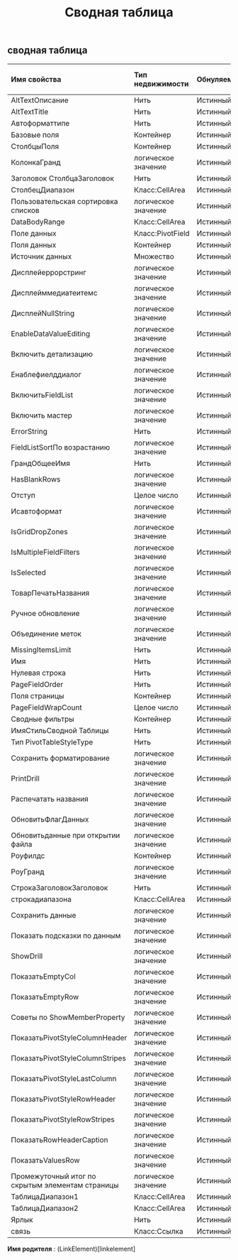 ﻿---
title: Сводная таблица
second_title: Aspose.Cells Cloud Documen
type: docs
url: /ru/specification/model/pivottable/
description: "Aspose.Cells Спецификация облачной модели: сводная таблица. Легко обрабатывайте Excel и другие документы электронных таблиц с помощью таких функций, как открытие, создание, редактирование, разделение, слияние, сравнение и преобразование."
weight: 50
---
## **сводная таблица**

 

| Имя свойства| Тип недвижимости| Обнуляемый| Только чтение| Значение по умолчанию| Описание|
|:- |:- |:- |:- |:- |:- |
| AltTextОписание| Нить| Истинный| ЛОЖЬ|||
| AltTextTitle| Нить| Истинный| ЛОЖЬ|||
| Автоформаттипе| Нить| Истинный| ЛОЖЬ|||
| Базовые поля| Контейнер| Истинный| ЛОЖЬ|||
| СтолбцыПоля| Контейнер| Истинный| ЛОЖЬ|||
| КолонкаГранд| логическое значение| Истинный| ЛОЖЬ|||
| Заголовок СтолбцаЗаголовок| Нить| Истинный| ЛОЖЬ|||
| СтолбецДиапазон| Класс:CellArea| Истинный| ЛОЖЬ|||
| Пользовательская сортировка списков| логическое значение| Истинный| ЛОЖЬ|||
| DataBodyRange| Класс:CellArea| Истинный| ЛОЖЬ|||
| Поле данных| Класс:PivotField| Истинный| ЛОЖЬ|||
| Поля данных| Контейнер| Истинный| ЛОЖЬ|||
| Источник данных|Множество<String> | Истинный| ЛОЖЬ|||
| Дисплейеррорстринг| логическое значение| Истинный| ЛОЖЬ|||
| Дисплейммедиатеитемс| логическое значение| Истинный| ЛОЖЬ|||
| ДисплейNullString| логическое значение| Истинный| ЛОЖЬ|||
| EnableDataValueEditing| логическое значение| Истинный| ЛОЖЬ|||
| Включить детализацию| логическое значение| Истинный| ЛОЖЬ|||
| Енаблефиелддиалог| логическое значение| Истинный| ЛОЖЬ|||
|ВключитьFieldList| логическое значение| Истинный| ЛОЖЬ|||
| Включить мастер| логическое значение| Истинный| ЛОЖЬ|||
| ErrorString| Нить| Истинный| ЛОЖЬ|||
| FieldListSortПо возрастанию| логическое значение| Истинный| ЛОЖЬ|||
| ГрандОбщееИмя| Нить| Истинный| ЛОЖЬ|||
| HasBlankRows| логическое значение| Истинный| ЛОЖЬ|||
| Отступ| Целое число| Истинный| ЛОЖЬ|||
| Исавтоформат| логическое значение| Истинный| ЛОЖЬ|||
| IsGridDropZones| логическое значение| Истинный| ЛОЖЬ|||
| IsMultipleFieldFilters| логическое значение| Истинный| ЛОЖЬ|||
| IsSelected| логическое значение| Истинный| ЛОЖЬ|||
| ТоварПечатьНазвания| логическое значение| Истинный| ЛОЖЬ|||
| Ручное обновление| логическое значение| Истинный| ЛОЖЬ|||
| Объединение меток| логическое значение| Истинный| ЛОЖЬ|||
| MissingItemsLimit| Нить| Истинный| ЛОЖЬ|||
| Имя| Нить| Истинный| ЛОЖЬ|||
| Нулевая строка| Нить| Истинный| ЛОЖЬ|||
| PageFieldOrder| Нить| Истинный| ЛОЖЬ|||
| Поля страницы| Контейнер| Истинный| ЛОЖЬ|||
| PageFieldWrapCount| Целое число| Истинный| ЛОЖЬ|||
| Сводные фильтры| Контейнер| Истинный| ЛОЖЬ|||
| ИмяСтильСводной Таблицы| Нить| Истинный| ЛОЖЬ|||
| Тип PivotTableStyleType| Нить| Истинный| ЛОЖЬ|||
| Сохранить форматирование| логическое значение| Истинный| ЛОЖЬ|||
| PrintDrill| логическое значение| Истинный| ЛОЖЬ|||
| Распечатать названия| логическое значение| Истинный| ЛОЖЬ|||
| ОбновитьФлагДанных| логическое значение| Истинный| ЛОЖЬ|||
| Обновитьданные при открытии файла| логическое значение| Истинный| ЛОЖЬ|||
| Роуфилдс| Контейнер| Истинный| ЛОЖЬ|||
| РоуГранд| логическое значение| Истинный| ЛОЖЬ|||
| СтрокаЗаголовокЗаголовок| Нить| Истинный| ЛОЖЬ|||
| строкадиапазона| Класс:CellArea| Истинный| ЛОЖЬ|||
| Сохранить данные| логическое значение| Истинный| ЛОЖЬ|||
| Показать подсказки по данным| логическое значение| Истинный| ЛОЖЬ|||
| ShowDrill| логическое значение| Истинный| ЛОЖЬ|||
| ПоказатьEmptyCol| логическое значение| Истинный| ЛОЖЬ|||
| ПоказатьEmptyRow| логическое значение| Истинный| ЛОЖЬ|||
| Советы по ShowMemberProperty| логическое значение| Истинный| ЛОЖЬ|||
| ПоказатьPivotStyleColumnHeader| логическое значение| Истинный| ЛОЖЬ|||
| ПоказатьPivotStyleColumnStripes| логическое значение| Истинный| ЛОЖЬ|||
| ПоказатьPivotStyleLastColumn| логическое значение| Истинный| ЛОЖЬ|||
| ПоказатьPivotStyleRowHeader| логическое значение| Истинный| ЛОЖЬ|||
| ПоказатьPivotStyleRowStripes| логическое значение| Истинный| ЛОЖЬ|||
| ПоказатьRowHeaderCaption| логическое значение| Истинный| ЛОЖЬ|||
| ПоказатьValuesRow| логическое значение| Истинный| ЛОЖЬ|||
| Промежуточный итог по скрытым элементам страницы| логическое значение| Истинный| ЛОЖЬ|||
| ТаблицаДиапазон1| Класс:CellArea| Истинный| ЛОЖЬ|||
|ТаблицаДиапазон2| Класс:CellArea| Истинный| ЛОЖЬ|||
| Ярлык| Нить| Истинный| ЛОЖЬ|||
| связь| Класс:Ссылка| Истинный| ЛОЖЬ|||

**Имя родителя** : (LinkElement)[linkelement]